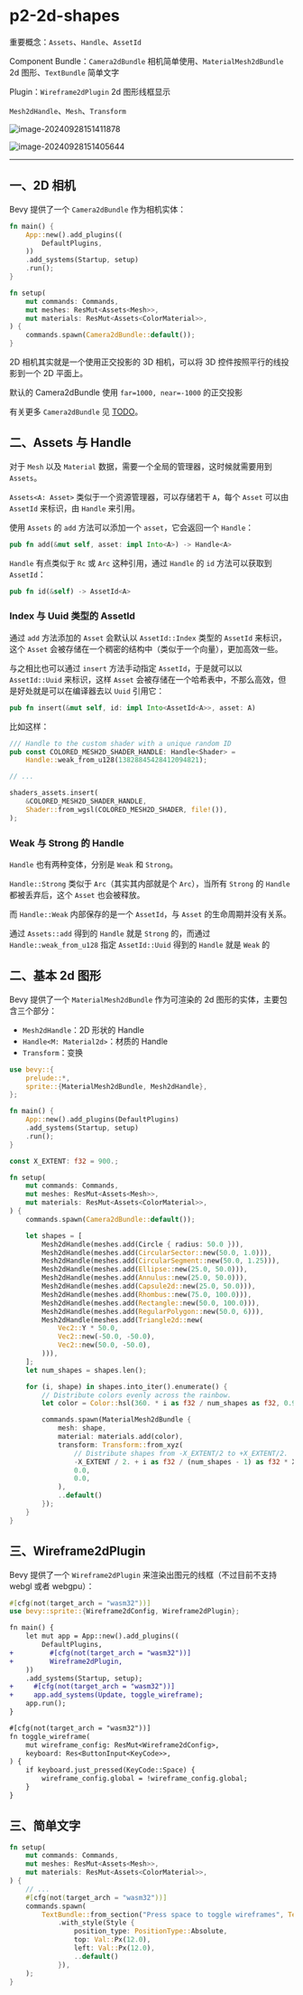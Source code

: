 # p2-2d-shapes

重要概念：`Assets`、`Handle`、`AssetId`

Component Bundle：`Camera2dBundle` 相机简单使用、`MaterialMesh2dBundle` 2d 图形、`TextBundle` 简单文字

Plugin：`Wireframe2dPlugin` 2d 图形线框显示

`Mesh2dHandle`、`Mesh`、`Transform`

![image-20240928151411878](./assets/image-20240928151411878.png)

![image-20240928151405644](./assets/image-20240928151405644.png)

---

## 一、2D 相机

Bevy 提供了一个 `Camera2dBundle` 作为相机实体：

```rust
fn main() {
    App::new().add_plugins((
        DefaultPlugins,
    ))
    .add_systems(Startup, setup)
    .run();
}

fn setup(
    mut commands: Commands,
    mut meshes: ResMut<Assets<Mesh>>,
    mut materials: ResMut<Assets<ColorMaterial>>,
) {
    commands.spawn(Camera2dBundle::default());
}
```

2D 相机其实就是一个使用正交投影的 3D 相机，可以将 3D 控件按照平行的线投影到一个 2D 平面上。

默认的 Camera2dBundle 使用 `far=1000, near=-1000` 的正交投影

有关更多 `Camera2dBundle` 见 [TODO]()。

## 二、Assets 与 Handle

对于 `Mesh` 以及 `Material` 数据，需要一个全局的管理器，这时候就需要用到 `Assets`。

`Assets<A: Asset>` 类似于一个资源管理器，可以存储若干 `A`，每个 `Asset` 可以由 `AssetId` 来标识，由 `Handle` 来引用。

使用 `Assets` 的 `add` 方法可以添加一个 `asset`，它会返回一个 `Handle`：

```rust
pub fn add(&mut self, asset: impl Into<A>) -> Handle<A>
```

`Handle` 有点类似于 `Rc` 或 `Arc` 这种引用，通过 `Handle` 的 `id` 方法可以获取到 `AssetId`：

```rust
pub fn id(&self) -> AssetId<A>
```

### Index 与 Uuid 类型的 AssetId

通过 `add` 方法添加的 `Asset` 会默认以 `AssetId::Index` 类型的 `AssetId` 来标识，这个 `Asset` 会被存储在一个稠密的结构中（类似于一个向量），更加高效一些。

与之相比也可以通过 `insert` 方法手动指定 `AssetId`，于是就可以以 `AssetId::Uuid` 来标识，这样 `Asset` 会被存储在一个哈希表中，不那么高效，但是好处就是可以在编译器去以 `Uuid` 引用它：

```rust
pub fn insert(&mut self, id: impl Into<AssetId<A>>, asset: A)
```

比如这样：

```rust
/// Handle to the custom shader with a unique random ID
pub const COLORED_MESH2D_SHADER_HANDLE: Handle<Shader> =
    Handle::weak_from_u128(13828845428412094821);

// ...

shaders_assets.insert(
    &COLORED_MESH2D_SHADER_HANDLE,
    Shader::from_wgsl(COLORED_MESH2D_SHADER, file!()),
);
```

### Weak 与 Strong 的 Handle

`Handle` 也有两种变体，分别是 `Weak` 和 `Strong`。

`Handle::Strong` 类似于 `Arc`（其实其内部就是个 `Arc`），当所有 `Strong` 的 `Handle` 都被丢弃后，这个 `Asset` 也会被释放。

而 `Handle::Weak` 内部保存的是一个 `AssetId`，与 `Asset` 的生命周期并没有关系。

通过 `Assets::add` 得到的 `Handle` 就是 `Strong` 的，而通过 `Handle::weak_from_u128` 指定 `AssetId::Uuid` 得到的 `Handle` 就是 `Weak` 的

## 二、基本 2d 图形

Bevy 提供了一个 `MaterialMesh2dBundle` 作为可渲染的 2d 图形的实体，主要包含三个部分：

- `Mesh2dHandle`：2D 形状的 Handle
- `Handle<M: Material2d>`：材质的 Handle
- `Transform`：变换

```rust
use bevy::{
    prelude::*,
    sprite::{MaterialMesh2dBundle, Mesh2dHandle},
};

fn main() {
    App::new().add_plugins(DefaultPlugins)
    .add_systems(Startup, setup)
    .run();
}

const X_EXTENT: f32 = 900.;

fn setup(
    mut commands: Commands,
    mut meshes: ResMut<Assets<Mesh>>,
    mut materials: ResMut<Assets<ColorMaterial>>,
) {
    commands.spawn(Camera2dBundle::default());

    let shapes = [
        Mesh2dHandle(meshes.add(Circle { radius: 50.0 })),
        Mesh2dHandle(meshes.add(CircularSector::new(50.0, 1.0))),
        Mesh2dHandle(meshes.add(CircularSegment::new(50.0, 1.25))),
        Mesh2dHandle(meshes.add(Ellipse::new(25.0, 50.0))),
        Mesh2dHandle(meshes.add(Annulus::new(25.0, 50.0))),
        Mesh2dHandle(meshes.add(Capsule2d::new(25.0, 50.0))),
        Mesh2dHandle(meshes.add(Rhombus::new(75.0, 100.0))),
        Mesh2dHandle(meshes.add(Rectangle::new(50.0, 100.0))),
        Mesh2dHandle(meshes.add(RegularPolygon::new(50.0, 6))),
        Mesh2dHandle(meshes.add(Triangle2d::new(
            Vec2::Y * 50.0,
            Vec2::new(-50.0, -50.0),
            Vec2::new(50.0, -50.0),
        ))),
    ];
    let num_shapes = shapes.len();

    for (i, shape) in shapes.into_iter().enumerate() {
        // Distribute colors evenly across the rainbow.
        let color = Color::hsl(360. * i as f32 / num_shapes as f32, 0.95, 0.7);

        commands.spawn(MaterialMesh2dBundle {
            mesh: shape,
            material: materials.add(color),
            transform: Transform::from_xyz(
                // Distribute shapes from -X_EXTENT/2 to +X_EXTENT/2.
                -X_EXTENT / 2. + i as f32 / (num_shapes - 1) as f32 * X_EXTENT,
                0.0,
                0.0,
            ),
            ..default()
        });
    }
}
```

## 三、Wireframe2dPlugin

Bevy 提供了一个 `Wireframe2dPlugin` 来渲染出图元的线框（不过目前不支持 webgl 或者 webgpu）：

```rust
#[cfg(not(target_arch = "wasm32"))]
use bevy::sprite::{Wireframe2dConfig, Wireframe2dPlugin};
```

```diff
fn main() {
    let mut app = App::new().add_plugins((
        DefaultPlugins,
+         #[cfg(not(target_arch = "wasm32"))]
+         Wireframe2dPlugin,
    ))
    .add_systems(Startup, setup);
+     #[cfg(not(target_arch = "wasm32"))]
+     app.add_systems(Update, toggle_wireframe);
    app.run();
}

#[cfg(not(target_arch = "wasm32"))]
fn toggle_wireframe(
    mut wireframe_config: ResMut<Wireframe2dConfig>,
    keyboard: Res<ButtonInput<KeyCode>>,
) {
    if keyboard.just_pressed(KeyCode::Space) {
        wireframe_config.global = !wireframe_config.global;
    }
}
```

## 三、简单文字

```rust
fn setup(
    mut commands: Commands,
    mut meshes: ResMut<Assets<Mesh>>,
    mut materials: ResMut<Assets<ColorMaterial>>,
) {
    // ...
    #[cfg(not(target_arch = "wasm32"))]
    commands.spawn(
        TextBundle::from_section("Press space to toggle wireframes", TextStyle::default())
            .with_style(Style {
                position_type: PositionType::Absolute,
                top: Val::Px(12.0),
                left: Val::Px(12.0),
                ..default()
            }),
    );
}
```

